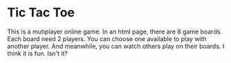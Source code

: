 # Tic Tac Toe
This is a mutiplayer online game. In an html page, there are 8 game boards. Each board need 2 players. You can choose one available to play with another player. And meanwhile, you can watch others play on their boards. I think it is fun. Isn't it?
